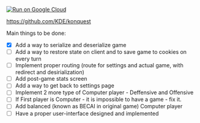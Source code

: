 [![Run on Google Cloud](https://storage.googleapis.com/cloudrun/button.svg)](https://console.cloud.google.com/cloudshell/editor?shellonly=true&cloudshell_image=gcr.io/cloudrun/button&cloudshell_git_repo=https://github.com/pomahtuk/konquest.git)

https://github.com/KDE/konquest

Main things to be done:
- [x] Add a way to serialize and deserialize game
- [ ] Add a way to restore state on client and to save game to cookies on every turn 
- [ ] Implement proper routing (route for settings and actual game, with redirect and desirialization)
- [ ] Add post-game stats screen
- [ ] Add a way to get back to settings page
- [ ] Implement 2 more type of Computer player - Deffensive and Offensive
- [ ] If First player is Computer - it is impossible to have a game - fix it.
- [ ] Add balanced (known as BECAI in original game) Computer player
- [ ] Have a proper user-interface designed and implemented